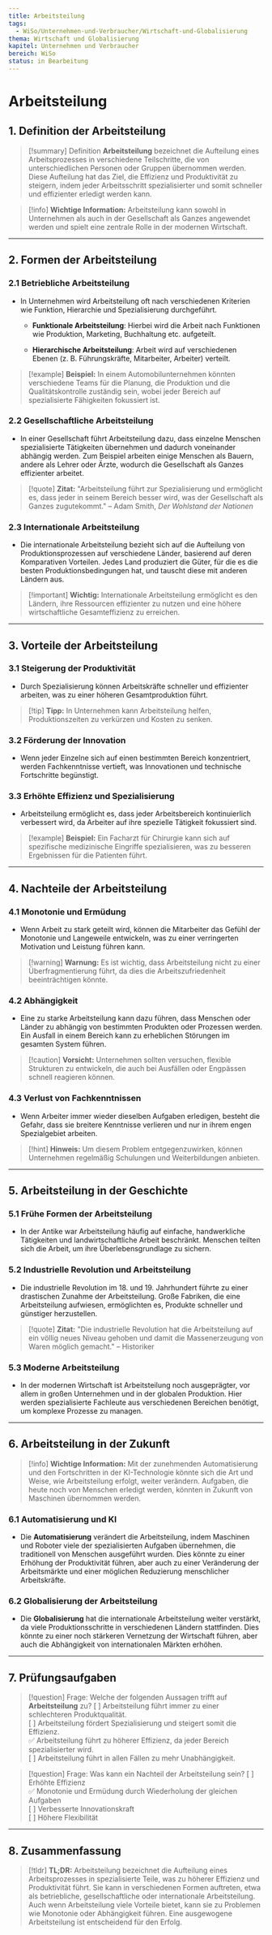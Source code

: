 ```yaml
---
title: Arbeitsteilung
tags:
  - WiSo/Unternehmen-und-Verbraucher/Wirtschaft-und-Globalisierung
thema: Wirtschaft und Globalisierung
kapitel: Unternehmen und Verbraucher
bereich: WiSo
status: in Bearbeitung
---
```

# Arbeitsteilung

## 1. **Definition der Arbeitsteilung**

> [!summary] Definition
> **Arbeitsteilung** bezeichnet die Aufteilung eines Arbeitsprozesses in verschiedene Teilschritte, die von unterschiedlichen Personen oder Gruppen übernommen werden. Diese Aufteilung hat das Ziel, die Effizienz und Produktivität zu steigern, indem jeder Arbeitsschritt spezialisierter und somit schneller und effizienter erledigt werden kann.

> [!info] **Wichtige Information:** Arbeitsteilung kann sowohl in Unternehmen als auch in der Gesellschaft als Ganzes angewendet werden und spielt eine zentrale Rolle in der modernen Wirtschaft.

---

## 2. **Formen der Arbeitsteilung**

### 2.1 **Betriebliche Arbeitsteilung**

- In Unternehmen wird Arbeitsteilung oft nach verschiedenen Kriterien wie Funktion, Hierarchie und Spezialisierung durchgeführt.
    
    - **Funktionale Arbeitsteilung**: Hierbei wird die Arbeit nach Funktionen wie Produktion, Marketing, Buchhaltung etc. aufgeteilt.
        
    - **Hierarchische Arbeitsteilung**: Arbeit wird auf verschiedenen Ebenen (z. B. Führungskräfte, Mitarbeiter, Arbeiter) verteilt.
        

> [!example] **Beispiel:** In einem Automobilunternehmen könnten verschiedene Teams für die Planung, die Produktion und die Qualitätskontrolle zuständig sein, wobei jeder Bereich auf spezialisierte Fähigkeiten fokussiert ist.

### 2.2 **Gesellschaftliche Arbeitsteilung**

- In einer Gesellschaft führt Arbeitsteilung dazu, dass einzelne Menschen spezialisierte Tätigkeiten übernehmen und dadurch voneinander abhängig werden. Zum Beispiel arbeiten einige Menschen als Bauern, andere als Lehrer oder Ärzte, wodurch die Gesellschaft als Ganzes effizienter arbeitet.
    

> [!quote] **Zitat:** "Arbeitsteilung führt zur Spezialisierung und ermöglicht es, dass jeder in seinem Bereich besser wird, was der Gesellschaft als Ganzes zugutekommt." – Adam Smith, _Der Wohlstand der Nationen_

### 2.3 **Internationale Arbeitsteilung**

- Die internationale Arbeitsteilung bezieht sich auf die Aufteilung von Produktionsprozessen auf verschiedene Länder, basierend auf deren Komparativen Vorteilen. Jedes Land produziert die Güter, für die es die besten Produktionsbedingungen hat, und tauscht diese mit anderen Ländern aus.
    

> [!important] **Wichtig:** Internationale Arbeitsteilung ermöglicht es den Ländern, ihre Ressourcen effizienter zu nutzen und eine höhere wirtschaftliche Gesamteffizienz zu erreichen.

---

## 3. **Vorteile der Arbeitsteilung**

### 3.1 **Steigerung der Produktivität**

- Durch Spezialisierung können Arbeitskräfte schneller und effizienter arbeiten, was zu einer höheren Gesamtproduktion führt.
    

> [!tip] **Tipp:** In Unternehmen kann Arbeitsteilung helfen, Produktionszeiten zu verkürzen und Kosten zu senken.

### 3.2 **Förderung der Innovation**

- Wenn jeder Einzelne sich auf einen bestimmten Bereich konzentriert, werden Fachkenntnisse vertieft, was Innovationen und technische Fortschritte begünstigt.
    

### 3.3 **Erhöhte Effizienz und Spezialisierung**

- Arbeitsteilung ermöglicht es, dass jeder Arbeitsbereich kontinuierlich verbessert wird, da Arbeiter auf ihre spezielle Tätigkeit fokussiert sind.
    

> [!example] **Beispiel:** Ein Facharzt für Chirurgie kann sich auf spezifische medizinische Eingriffe spezialisieren, was zu besseren Ergebnissen für die Patienten führt.

---

## 4. **Nachteile der Arbeitsteilung**

### 4.1 **Monotonie und Ermüdung**

- Wenn Arbeit zu stark geteilt wird, können die Mitarbeiter das Gefühl der Monotonie und Langeweile entwickeln, was zu einer verringerten Motivation und Leistung führen kann.
    

> [!warning] **Warnung:** Es ist wichtig, dass Arbeitsteilung nicht zu einer Überfragmentierung führt, da dies die Arbeitszufriedenheit beeinträchtigen könnte.

### 4.2 **Abhängigkeit**

- Eine zu starke Arbeitsteilung kann dazu führen, dass Menschen oder Länder zu abhängig von bestimmten Produkten oder Prozessen werden. Ein Ausfall in einem Bereich kann zu erheblichen Störungen im gesamten System führen.
    

> [!caution] **Vorsicht:** Unternehmen sollten versuchen, flexible Strukturen zu entwickeln, die auch bei Ausfällen oder Engpässen schnell reagieren können.

### 4.3 **Verlust von Fachkenntnissen**

- Wenn Arbeiter immer wieder dieselben Aufgaben erledigen, besteht die Gefahr, dass sie breitere Kenntnisse verlieren und nur in ihrem engen Spezialgebiet arbeiten.
    

> [!hint] **Hinweis:** Um diesem Problem entgegenzuwirken, können Unternehmen regelmäßig Schulungen und Weiterbildungen anbieten.

---

## 5. **Arbeitsteilung in der Geschichte**

### 5.1 **Frühe Formen der Arbeitsteilung**

- In der Antike war Arbeitsteilung häufig auf einfache, handwerkliche Tätigkeiten und landwirtschaftliche Arbeit beschränkt. Menschen teilten sich die Arbeit, um ihre Überlebensgrundlage zu sichern.
    

### 5.2 **Industrielle Revolution und Arbeitsteilung**

- Die industrielle Revolution im 18. und 19. Jahrhundert führte zu einer drastischen Zunahme der Arbeitsteilung. Große Fabriken, die eine Arbeitsteilung aufwiesen, ermöglichten es, Produkte schneller und günstiger herzustellen.
    

> [!quote] **Zitat:** "Die industrielle Revolution hat die Arbeitsteilung auf ein völlig neues Niveau gehoben und damit die Massenerzeugung von Waren möglich gemacht." – Historiker

### 5.3 **Moderne Arbeitsteilung**

- In der modernen Wirtschaft ist Arbeitsteilung noch ausgeprägter, vor allem in großen Unternehmen und in der globalen Produktion. Hier werden spezialisierte Fachleute aus verschiedenen Bereichen benötigt, um komplexe Prozesse zu managen.
    

---

## 6. **Arbeitsteilung in der Zukunft**

> [!info] **Wichtige Information:** Mit der zunehmenden Automatisierung und den Fortschritten in der KI-Technologie könnte sich die Art und Weise, wie Arbeitsteilung erfolgt, weiter verändern. Aufgaben, die heute noch von Menschen erledigt werden, könnten in Zukunft von Maschinen übernommen werden.

### 6.1 **Automatisierung und KI**

- Die **Automatisierung** verändert die Arbeitsteilung, indem Maschinen und Roboter viele der spezialisierten Aufgaben übernehmen, die traditionell von Menschen ausgeführt wurden. Dies könnte zu einer Erhöhung der Produktivität führen, aber auch zu einer Veränderung der Arbeitsmärkte und einer möglichen Reduzierung menschlicher Arbeitskräfte.
    

### 6.2 **Globalisierung der Arbeitsteilung**

- Die **Globalisierung** hat die internationale Arbeitsteilung weiter verstärkt, da viele Produktionsschritte in verschiedenen Ländern stattfinden. Dies könnte zu einer noch stärkeren Vernetzung der Wirtschaft führen, aber auch die Abhängigkeit von internationalen Märkten erhöhen.
    

---

## 7. **Prüfungsaufgaben**

> [!question] Frage: Welche der folgenden Aussagen trifft auf **Arbeitsteilung** zu? [ ] Arbeitsteilung führt immer zu einer schlechteren Produktqualität.  
> [ ] Arbeitsteilung fördert Spezialisierung und steigert somit die Effizienz.  
> ✅ Arbeitsteilung führt zu höherer Effizienz, da jeder Bereich spezialisierter wird.  
> [ ] Arbeitsteilung führt in allen Fällen zu mehr Unabhängigkeit.

> [!question] Frage: Was kann ein Nachteil der Arbeitsteilung sein? [ ] Erhöhte Effizienz  
> ✅ Monotonie und Ermüdung durch Wiederholung der gleichen Aufgaben  
> [ ] Verbesserte Innovationskraft  
> [ ] Höhere Flexibilität

---

## 8. **Zusammenfassung**

> [!tldr] **TL;DR:** Arbeitsteilung bezeichnet die Aufteilung eines Arbeitsprozesses in spezialisierte Teile, was zu höherer Effizienz und Produktivität führt. Sie kann in verschiedenen Formen auftreten, etwa als betriebliche, gesellschaftliche oder internationale Arbeitsteilung. Auch wenn Arbeitsteilung viele Vorteile bietet, kann sie zu Problemen wie Monotonie oder Abhängigkeit führen. Eine ausgewogene Arbeitsteilung ist entscheidend für den Erfolg.

